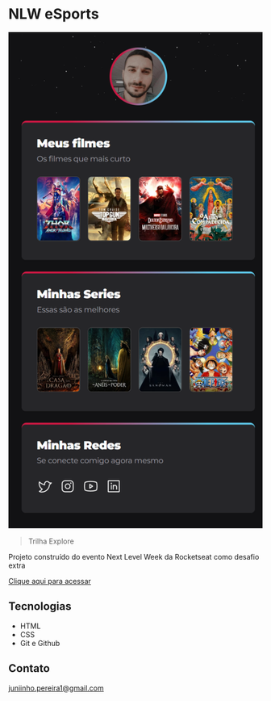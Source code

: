 # NLW eSports

![preview](./.github/preview.png)

> Trilha Explore

Projeto construído do evento Next Level Week da Rocketseat como desafio extra

[Clique aqui para acessar](https://juniinhopereira.github.io/NLW-Entreterimento)

## Tecnologias

- HTML
- CSS
- Git e Github

## Contato

juniinho.pereira1@gmail.com
